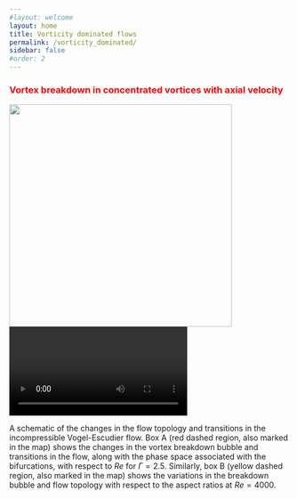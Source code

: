 ```yaml
---
#layout: welcome
layout: home
title: Vorticity dominated flows
permalink: /vorticity_dominated/
sidebar: false
#order: 2
---
```


### <span style="color: red">Vortex breakdown in concentrated vortices with axial velocity</span>
  <img src="/assets/img/VE_conclusion_a5.png" width="400" height=auto>
  <video width="320" height=auto autoplay>
    <source src="/assets/img/re2200a2_5.mp4" type="video/mp4">
    Your browser does not support the video tag.
  </video>
  
A schematic of the changes in the flow topology and transitions in the incompressible Vogel-Escudier flow.
Box A (red dashed region, also marked in the map) shows the changes in the vortex breakdown bubble and transitions in the flow, along with the phase space associated with the bifurcations, with respect to $Re$ for $\Gamma=2.5$.
Similarly, box B (yellow dashed region, also marked in the map) shows the variations in the breakdown bubble and flow topology with respect to the aspect ratios at $Re=4000$.
